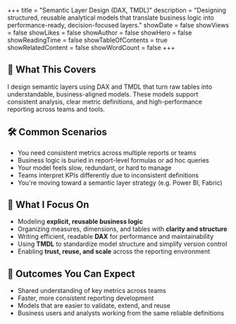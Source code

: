 +++
title = "Semantic Layer Design (DAX, TMDL)"
description = "Designing structured, reusable analytical models that translate business logic into performance-ready, decision-focused layers."
showDate = false
showViews = false
showLikes = false
showAuthor = false
showHero = false
showReadingTime = false
showTableOfContents = true
showRelatedContent = false
showWordCount = false
+++

## 🧩 What This Covers

I design semantic layers using DAX and TMDL that turn raw tables into understandable, business-aligned models. These models support consistent analysis, clear metric definitions, and high-performance reporting across teams and tools.

## 🛠 Common Scenarios

- You need consistent metrics across multiple reports or teams
- Business logic is buried in report-level formulas or ad hoc queries
- Your model feels slow, redundant, or hard to manage
- Teams interpret KPIs differently due to inconsistent definitions
- You're moving toward a semantic layer strategy (e.g. Power BI, Fabric)

## 📌 What I Focus On

- Modeling **explicit, reusable business logic**
- Organizing measures, dimensions, and tables with **clarity and structure**
- Writing efficient, readable **DAX** for performance and maintainability
- Using **TMDL** to standardize model structure and simplify version control
- Enabling **trust, reuse, and scale** across the reporting environment

## 🚀 Outcomes You Can Expect

- Shared understanding of key metrics across teams
- Faster, more consistent reporting development
- Models that are easier to validate, extend, and reuse
- Business users and analysts working from the same reliable definitions
